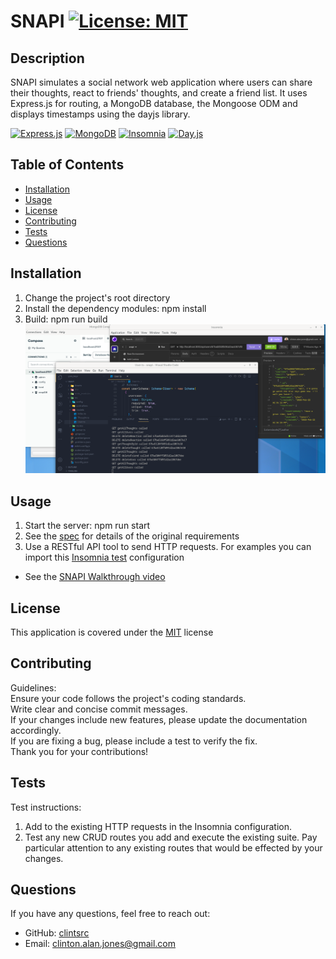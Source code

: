 
# SNAPI [![License: MIT](https://img.shields.io/badge/License-MIT-yellow.svg)](https://opensource.org/licenses/MIT)

## Description

SNAPI simulates a social network web application where users can share their thoughts, react to friends' thoughts, and create a friend list. It uses Express.js for routing, a MongoDB database, the Mongoose ODM and displays timestamps using the dayjs library.  
  
[![Express.js](https://img.shields.io/badge/Express%20js-000000?style=for-the-badge&logo=express&logoColor=white)](https://expressjs.com/) [![MongoDB](https://img.shields.io/badge/MongoDB-4EA94B?style=for-the-badge&logo=mongodb&logoColor=white)](https://www.mongodb.com/) [![Insomnia](https://img.shields.io/badge/Insomnia-5849be?style=for-the-badge&logo=Insomnia&logoColor=white)](https://insomnia.rest/) [![Day.js](https://img.shields.io/badge/day.js-FF6347)](https://day.js.org/)

## Table of Contents

- [Installation](#installation)
- [Usage](#usage)
- [License](#license)
- [Contributing](#contributing)
- [Tests](#tests)
- [Questions](#questions)


## Installation

1. Change the project's root directory  
2. Install the dependency modules: npm install  
3. Build: npm run build  
![SNAPI screenshot](Assets/images/screenshot.png)

## Usage

1. Start the server: npm run start  
2. See the [spec](Assets/docs/spec.md) for details of the original requirements  
3. Use a RESTful API tool to send HTTP requests. For examples you can import this [Insomnia test](Assets/test/Insomnia_snapi.json) configuration  
* See the [SNAPI Walkthrough video](https://drive.google.com/file/d/1j8teRQAiBI-6NsjRoT7JDH3OOAciz6au/view)

## License

This application is covered under the [MIT](https://opensource.org/licenses/MIT) license

## Contributing

Guidelines:  
Ensure your code follows the project's coding standards.  
Write clear and concise commit messages.  
If your changes include new features, please update the documentation accordingly.  
If you are fixing a bug, please include a test to verify the fix.  
Thank you for your contributions!  

## Tests

Test instructions:  
1. Add to the existing HTTP requests in the Insomnia configuration.  
2. Test any new CRUD routes you add and execute the existing suite. Pay particular attention to any existing routes that would be effected by your changes.

## Questions

If you have any questions, feel free to reach out: 
- GitHub: [clintsrc](https://github.com/clintsrc)  
- Email: clinton.alan.jones@gmail.com

